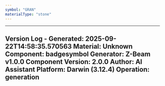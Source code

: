 ```yaml
---
symbol: "GRAN"
materialType: "stone"
---
```


---
Version Log - Generated: 2025-09-22T14:58:35.570563
Material: Unknown
Component: badgesymbol
Generator: Z-Beam v1.0.0
Component Version: 2.0.0
Author: AI Assistant
Platform: Darwin (3.12.4)
Operation: generation
---